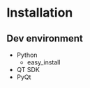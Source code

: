 Installation
============

Dev environment
---------------
* Python
    * easy\_install
* QT SDK
* PyQt
